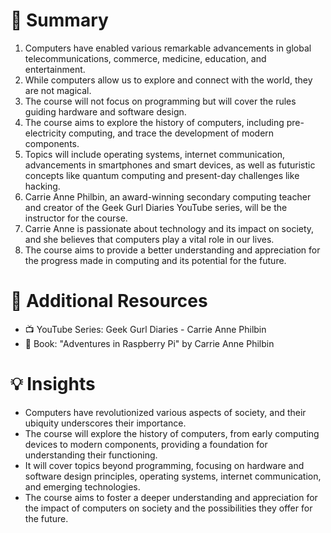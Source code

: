 # 📄 Summary

1. Computers have enabled various remarkable advancements in global telecommunications, commerce, medicine, education, and entertainment.
2. While computers allow us to explore and connect with the world, they are not magical.
3. The course will not focus on programming but will cover the rules guiding hardware and software design.
4. The course aims to explore the history of computers, including pre-electricity computing, and trace the development of modern components.
5. Topics will include operating systems, internet communication, advancements in smartphones and smart devices, as well as futuristic concepts like quantum computing and present-day challenges like hacking.
6. Carrie Anne Philbin, an award-winning secondary computing teacher and creator of the Geek Gurl Diaries YouTube series, will be the instructor for the course.
7. Carrie Anne is passionate about technology and its impact on society, and she believes that computers play a vital role in our lives.
8. The course aims to provide a better understanding and appreciation for the progress made in computing and its potential for the future.

# 📎 Additional Resources

- 📺 YouTube Series: Geek Gurl Diaries - Carrie Anne Philbin
- 📕 Book: "Adventures in Raspberry Pi" by Carrie Anne Philbin

# 💡 Insights

- Computers have revolutionized various aspects of society, and their ubiquity underscores their importance.
- The course will explore the history of computers, from early computing devices to modern components, providing a foundation for understanding their functioning.
- It will cover topics beyond programming, focusing on hardware and software design principles, operating systems, internet communication, and emerging technologies.
- The course aims to foster a deeper understanding and appreciation for the impact of computers on society and the possibilities they offer for the future.
